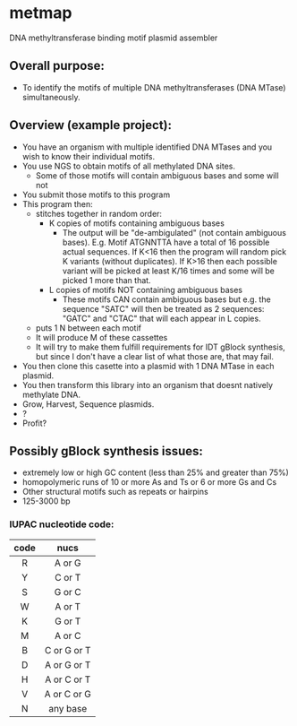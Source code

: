 # metmap
DNA methyltransferase binding motif plasmid assembler

## Overall purpose:
* To identify the motifs of multiple DNA methyltransferases (DNA MTase) simultaneously.

## Overview (example project):
* You have an organism with multiple identified DNA MTases and you wish to know their individual motifs.
* You use NGS to obtain motifs of all methylated DNA sites.
  * Some of those motifs will contain ambiguous bases and some will not
* You submit those motifs to this program
* This program then:
   * stitches together in random order:
     * K copies of motifs containing ambiguous bases
       * The output will be "de-ambigulated" (not contain ambiguous bases). E.g. Motif ATGNNTTA have a total of 16 possible actual sequences. If K<16 then the program will random pick K variants (without duplicates). If K>16 then each possible variant will be picked at least K/16 times and some will be picked 1 more than that.
     * L copies of motifs NOT containing ambiguous bases
       * These motifs CAN contain ambiguous bases but e.g. the sequence "SATC" will then be treated as 2 sequences: "GATC" and "CTAC" that will each appear in L copies. 
   * puts 1 N between each motif
   * It will produce M of these cassettes
   * It will try to make them fulfill requirements for IDT gBlock synthesis, but since I don't have a clear list of what those are, that may fail.
* You then clone this casette into a plasmid with 1 DNA MTase in each plasmid. 
* You then transform this library into an organism that doesnt natively methylate DNA.
* Grow, Harvest, Sequence plasmids.
* ?
* Profit?  
 
## Possibly gBlock synthesis issues:
* extremely low or high GC content (less than 25% and greater than 75%)
* homopolymeric runs of 10 or more As and Ts or 6 or more Gs and Cs
* Other structural motifs such as repeats or hairpins
* 125-3000 bp


### IUPAC nucleotide code:
|code | nucs|
|:---:|:---:|
|R|A or G|
|Y|	C or T  
|S|	G or C  
|W|	A or T  
|K|	G or T  
|M|	A or C  
|B|	C or G or T  
|D|	A or G or T  
|H|	A or C or T  
|V|	A or C or G  
|N|	any base  